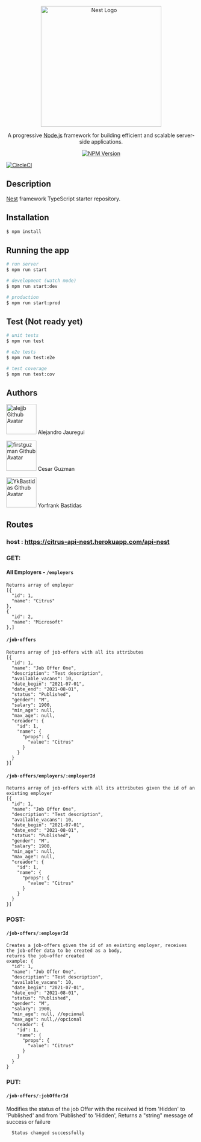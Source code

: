<p align="center">
  <a href="http://nestjs.com/" target="blank"><img src="https://nestjs.com/img/logo_text.svg" width="320" alt="Nest Logo" /></a>
</p>

[circleci-image]: https://img.shields.io/circleci/build/github/nestjs/nest/master?token=abc123def456
[circleci-url]: https://circleci.com/gh/nestjs/nest

  <p align="center">A progressive <a href="http://nodejs.org" target="_blank">Node.js</a> framework for building efficient and scalable server-side applications.</p>
    <p align="center">
<a href="https://www.npmjs.com/~nestjscore" target="_blank"><img src="https://img.shields.io/npm/v/@nestjs/core.svg" alt="NPM Version" /></a>

<a href="https://circleci.com/gh/nestjs/nest" target="_blank"><img src="https://img.shields.io/circleci/build/github/nestjs/nest/master" alt="CircleCI" /></a>

</p>
  <!--[![Backers on Open Collective](https://opencollective.com/nest/backers/badge.svg)](https://opencollective.com/nest#backer)
  [![Sponsors on Open Collective](https://opencollective.com/nest/sponsors/badge.svg)](https://opencollective.com/nest#sponsor)-->

## Description

[Nest](https://github.com/nestjs/nest) framework TypeScript starter repository.

## Installation

```bash
$ npm install
```

## Running the app

```bash
# run server
$ npm run start

# development (watch mode)
$ npm run start:dev

# production
$ npm run start:prod
```

## Test (Not ready yet)

```bash
# unit tests
$ npm run test

# e2e tests
$ npm run test:e2e

# test coverage
$ npm run test:cov
```

## Authors

<p>
    <img
      alt="alejjb Github Avatar" 
      width="80" 
      src="https://github.com/alejjb.png?size=80"
    >
      Alejandro Jauregui
	<p>
    <img
      alt="firstguzman Github Avatar" 
      width="80" 
      src="https://github.com/firstguzman.png?size=80"
    >
        Cesar Guzman
	<p>
    <img
      alt="YkBastidas Github Avatar" 
      width="80" 
      src="https://github.com/YkBastidas.png?size=80"
    >
        Yorfrank Bastidas
    
## Routes
### host : https://citrus-api-nest.herokuapp.com/api-nest
### GET:
    
#### All Employers - `/employers`

    Returns array of employer
    [{
      "id": 1,
      "name": "Citrus"
    },
    {
      "id": 2,
      "name": "Microsoft"
    },]

#### `/job-offers`

    Returns array of job-offers with all its attributes
    [{
      "id": 1,
      "name": "Job Offer One",
      "description": "Test description",
      "available_vacans": 10,
      "date_begin": "2021-07-01",
      "date_end": "2021-08-01",
      "status": "Published",
      "gender": "M",
      "salary": 1900,
      "min_age": null,
      "max_age": null,
      "creador": {
        "id": 1,
        "name": {
          "props": {
            "value": "Citrus"
          }
        }
      }
    }]

#### `/job-offers/employers/:employerId`

    Returns array of job-offers with all its attributes given the id of an existing employer
    [{
      "id": 1,
      "name": "Job Offer One",
      "description": "Test description",
      "available_vacans": 10,
      "date_begin": "2021-07-01",
      "date_end": "2021-08-01",
      "status": "Published",
      "gender": "M",
      "salary": 1900,
      "min_age": null,
      "max_age": null,
      "creador": {
        "id": 1,
        "name": {
          "props": {
            "value": "Citrus"
          }
        }
      }
    }]

### POST:

#### `/job-offers/:employerId`

    Creates a job-offers given the id of an existing employer, receives the job-offer data to be created as a body,
    returns the job-offer created
    example: {
      "id": 1,
      "name": "Job Offer One",
      "description": "Test description",
      "available_vacans": 10,
      "date_begin": "2021-07-01",
      "date_end": "2021-08-01",
      "status": "Published",
      "gender": "M",
      "salary": 1900,
      "min_age": null, //opcional
      "max_age": null,//opcional
      "creador": {
        "id": 1,
        "name": {
          "props": {
            "value": "Citrus"
          }
        }
      }
    }

### PUT:

#### `/job-offers/:jobOfferId`

Modifies the status of the job Offer with the received id from 'Hidden' to 'Published' and from 'Published' to 'Hidden',
Returns a "string" message of success or failure

      Status changed successfully
